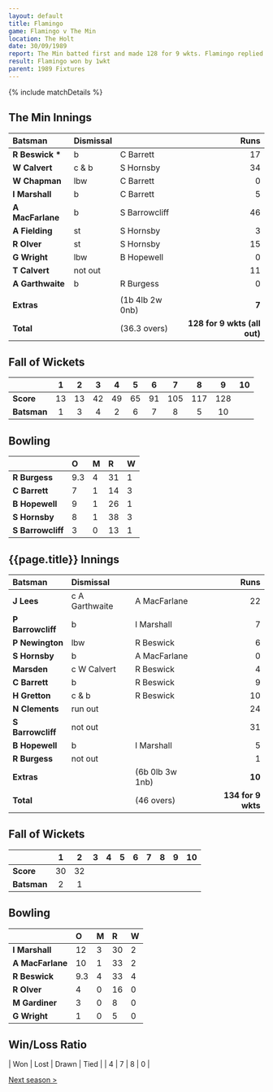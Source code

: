 ```yaml
---
layout: default
title: Flamingo
game: Flamingo v The Min
location: The Holt
date: 30/09/1989
report: The Min batted first and made 128 for 9 wkts. Flamingo replied with 134 for 9 wkts
result: Flamingo won by 1wkt
parent: 1989 Fixtures
---
```


{% include matchDetails %}

## The Min Innings

| Batsman | Dismissal |  | Runs |
|:---|:---|---|---:|
| **R Beswick &#42;** | b | C Barrett | 17 |
| **W Calvert** | c & b | S Hornsby | 34 |
| **W Chapman** | lbw | C Barrett | 0 |
| **I Marshall** | b | C Barrett | 5 |
| **A MacFarlane** | b | S Barrowcliff | 46 |
| **A Fielding** | st | S Hornsby | 3 |
| **R Olver** | st | S Hornsby | 15 |
| **G Wright** | lbw | B Hopewell | 0 |
| **T Calvert** | not out |  | 11 |
| **A  Garthwaite** | b | R Burgess | 0 |
|  |  |  |  |
| **Extras** | | (1b 4lb 2w 0nb) | **7** |
| **Total** | | (36.3 overs) | **128 for 9 wkts (all out)** |

## Fall of Wickets

| | 1 | 2 | 3 | 4 | 5 | 6 | 7 | 8 | 9 | 10 |
|---|:---:|:---:|:---:|:---:|:---:|:---:|:---:|:---:|:---:|:---:|
| **Score** | 13 | 13 | 42 | 49 | 65 | 91 | 105 | 117 | 128 |  |
| **Batsman** | 1 | 3 | 4 | 2 | 6 | 7 | 8 | 5 | 10 |  |

## Bowling

| | O | M | R | W |
|---|:---|:---|:---|:---|
| **R Burgess** | 9.3 | 4 | 31 | 1 |
| **C Barrett** | 7 | 1 | 14 | 3 |
| **B Hopewell** | 9 | 1 | 26 | 1 |
| **S Hornsby** | 8 | 1 | 38 | 3 |
| **S Barrowcliff** | 3 | 0 | 13 | 1 |

## {{page.title}} Innings

| Batsman | Dismissal |  | Runs |
|:---|:---|---|---:|
| **J Lees** | c A Garthwaite | A MacFarlane | 22 |
| **P Barrowcliff** | b | I Marshall | 7 |
| **P Newington** | lbw | R Beswick | 6 |
| **S Hornsby** | b | A MacFarlane | 0 |
| **Marsden** | c W Calvert | R Beswick | 4 |
| **C Barrett** | b | R Beswick | 9 |
| **H Gretton** | c & b | R Beswick | 10 |
| **N Clements** | run out |  | 24 |
| **S Barrowcliff** | not out |  | 31 |
| **B Hopewell** | b | I Marshall | 5 |
| **R Burgess** | not out |  | 1 |
| **Extras** | | (6b 0lb 3w 1nb) | **10** |
| **Total** | | (46 overs) | **134 for 9 wkts** |

## Fall of Wickets

| | 1 | 2 | 3 | 4 | 5 | 6 | 7 | 8 | 9 | 10 |
|---|:---:|:---:|:---:|:---:|:---:|:---:|:---:|:---:|:---:|:---:|
| **Score** | 30 | 32 |  |  |  |  |  |  |  |  |
| **Batsman** | 2 | 1 |  |  |  |  |  |  |  |  |

## Bowling

| | O | M | R | W |
|---|:---|:---|:---|:---|
| **I Marshall** | 12 | 3 | 30 | 2 |
| **A MacFarlane** | 10 | 1 | 33 | 2 |
| **R Beswick** | 9.3 | 4 | 33 | 4 |
| **R Olver** | 4 | 0 | 16 | 0 |
| **M Gardiner** | 3 | 0 | 8 | 0 |
| **G Wright** | 1 | 0 | 5 | 0 |

## Win/Loss Ratio

| Won | Lost | Drawn | Tied |
| 4 | 7 | 8 | 0 |

[Next season >](../1990)